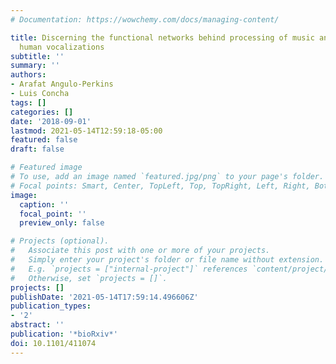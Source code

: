 ```yaml
---
# Documentation: https://wowchemy.com/docs/managing-content/

title: Discerning the functional networks behind processing of music and speech through
  human vocalizations
subtitle: ''
summary: ''
authors:
- Arafat Angulo-Perkins
- Luis Concha
tags: []
categories: []
date: '2018-09-01'
lastmod: 2021-05-14T12:59:18-05:00
featured: false
draft: false

# Featured image
# To use, add an image named `featured.jpg/png` to your page's folder.
# Focal points: Smart, Center, TopLeft, Top, TopRight, Left, Right, BottomLeft, Bottom, BottomRight.
image:
  caption: ''
  focal_point: ''
  preview_only: false

# Projects (optional).
#   Associate this post with one or more of your projects.
#   Simply enter your project's folder or file name without extension.
#   E.g. `projects = ["internal-project"]` references `content/project/deep-learning/index.md`.
#   Otherwise, set `projects = []`.
projects: []
publishDate: '2021-05-14T17:59:14.496606Z'
publication_types:
- '2'
abstract: ''
publication: '*bioRxiv*'
doi: 10.1101/411074
---
```

